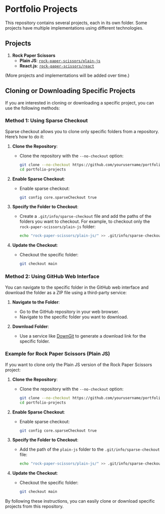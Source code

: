 # Portfolio Projects

This repository contains several projects, each in its own folder. Some projects have multiple implementations using different technologies.

## Projects

1. **Rock Paper Scissors**
   - **Plain JS**: [`rock-paper-scissors/plain-js`](./rock-paper-scissors/plain-js)
   - **React.js**: [`rock-paper-scissors/react`](./rock-paper-scissors/react)

(More projects and implementations will be added over time.)

## Cloning or Downloading Specific Projects

If you are interested in cloning or downloading a specific project, you can use the following methods:

### Method 1: Using Sparse Checkout

Sparse checkout allows you to clone only specific folders from a repository. Here’s how to do it:

1. **Clone the Repository**:

   - Clone the repository with the `--no-checkout` option:

     ```sh
     git clone --no-checkout https://github.com/yourusername/portfolio-projects.git
     cd portfolio-projects
     ```

2. **Enable Sparse Checkout**:

   - Enable sparse checkout:

     ```sh
     git config core.sparseCheckout true
     ```

3. **Specify the Folder to Checkout**:

   - Create a `.git/info/sparse-checkout` file and add the paths of the folders you want to checkout. For example, to checkout only the `rock-paper-scissors/plain-js` folder:

     ```sh
     echo "rock-paper-scissors/plain-js/" >> .git/info/sparse-checkout
     ```

4. **Update the Checkout**:

   - Checkout the specific folder:

     ```sh
     git checkout main
     ```

### Method 2: Using GitHub Web Interface

You can navigate to the specific folder in the GitHub web interface and download the folder as a ZIP file using a third-party service:

1. **Navigate to the Folder**:

   - Go to the GitHub repository in your web browser.
   - Navigate to the specific folder you want to download.

2. **Download Folder**:
   - Use a service like [DownGit](https://minhaskamal.github.io/DownGit/) to generate a download link for the specific folder.

### Example for Rock Paper Scissors (Plain JS)

If you want to clone only the Plain JS version of the Rock Paper Scissors project:

1. **Clone the Repository**:

   - Clone the repository with the `--no-checkout` option:

     ```sh
     git clone --no-checkout https://github.com/yourusername/portfolio-projects.git
     cd portfolio-projects
     ```

2. **Enable Sparse Checkout**:

   - Enable sparse checkout:

     ```sh
     git config core.sparseCheckout true
     ```

3. **Specify the Folder to Checkout**:

   - Add the path of the `plain-js` folder to the `.git/info/sparse-checkout` file:

     ```sh
     echo "rock-paper-scissors/plain-js/" >> .git/info/sparse-checkout
     ```

4. **Update the Checkout**:

   - Checkout the specific folder:

     ```sh
     git checkout main
     ```

By following these instructions, you can easily clone or download specific projects from this repository.
